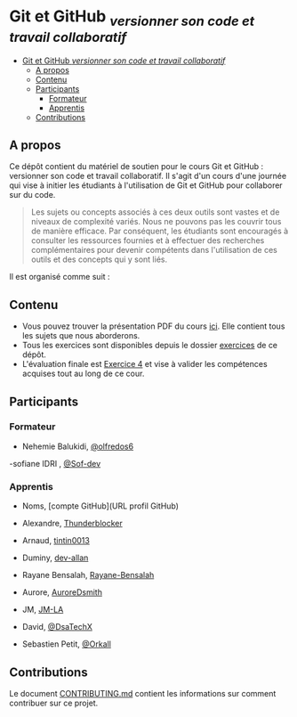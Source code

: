 # Git et GitHub <sub>_*versionner son code et travail collaboratif*_</sub>

- [Git et GitHub _*versionner son code et travail collaboratif*_](#git-et-github-versionner-son-code-et-travail-collaboratif)
  - [A propos](#a-propos)
  - [Contenu](#contenu)
  - [Participants](#participants)
    - [Formateur](#formateur)
    - [Apprentis](#apprentis)
  - [Contributions](#contributions)

## A propos

Ce dépôt contient du matériel de soutien pour le cours Git et GitHub : versionner son code et travail collaboratif. Il s'agit d'un cours d'une journée qui vise à initier les étudiants à l'utilisation de Git et GitHub pour collaborer sur du code.

> Les sujets ou concepts associés à ces deux outils sont vastes et de niveaux de complexité variés. Nous ne pouvons pas les couvrir tous de manière efficace. Par conséquent, les étudiants sont encouragés à consulter les ressources fournies et à effectuer des recherches complémentaires pour devenir compétents dans l'utilisation de ces outils et des concepts qui y sont liés.

Il est organisé comme suit :

## Contenu

- Vous pouvez trouver la présentation PDF du cours [ici](./Git%20et%20Github%20_%20versionner%20son%20code%20et%20travail%20collaboratif.pdf). Elle contient tous les sujets que nous aborderons.
- Tous les exercices sont disponibles depuis le dossier [exercices](./exercices/) de ce dépôt.
- L'évaluation finale est [Exercice 4](./exercices/Git%20et%20Github%20_%20versionner%20son%20code%20et%20travail%20collaboratif-Exercice-4.pdf) et vise à valider les compétences acquises tout au long de ce cour.

## Participants

### Formateur

- Nehemie Balukidi, [@olfredos6](https://github.com/Olfredos6)

-sofiane IDRI  , [@Sof-dev](https://github.com/Sof-dev/)

### Apprentis


- Noms, [compte GitHub](URL profil GitHub)
- Alexandre, [Thunderblocker](https://github.com/Thunderblocker)

- Arnaud, [tintin0013](https://github.com/tintin0013)
- Duminy, [dev-allan](https://github.com/dev-allan)
- Rayane Bensalah, [Rayane-Bensalah](https://github.com/Rayane-Bensalah)
- Aurore, [AuroreDsmith](https://github.com/AuroreDsmith)
- JM, [JM-LA](https://github.com/JM-LA)
- David, [@DsaTechX](https://github.com/DsaTechX)
- Sebastien Petit, [@Orkall](https://github.com/Orkall)


## Contributions

Le document [CONTRIBUTING.md](./CONTRIBUTING.md) contient les informations sur comment contribuer sur ce projet.
